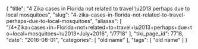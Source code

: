 {
    "title": "4 Zika cases in Florida not related to travel \u2013 perhaps due to local mosquitoes",
    "slug": "4-zika-cases-in-florida-not-related-to-travel-perhaps-due-to-local-mosquitoes",
    "aliases": [
        "/4+Zika+cases+in+Florida+not+related+to+travel+\u2013+perhaps+due+to+local+mosquitoes+\u2013+July+2016",
        "/7718"
    ],
    "tiki_page_id": 7718,
    "date": "2016-08-01",
    "categories": [
        "old name"
    ],
    "tags": [
        "old name"
    ]
}